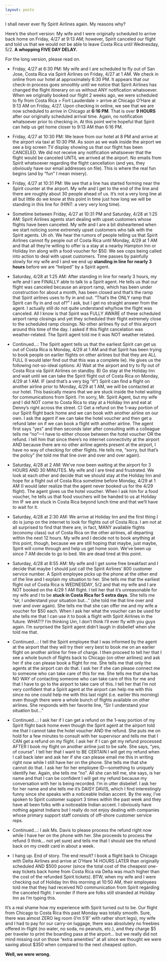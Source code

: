 ```yaml
---
layout: posts
---
```


I shall never ever fly Spirit Airlines again.  My reasons why?

Here’s the short version: My wife and I were originally scheduled to arrive back home on Friday, 4/27 at 9:13 AM; however, Spirit canceled our flight and told us that we would not be able to leave Costa Rica until Wednesday, 5/2.  __A whopping FIVE DAY DELAY.__

For the long version, please read on.

* Friday, 4/27 at 6:30 PM:  My wife and I are scheduled to fly out of San Jose, Costa Rica via Spirit Airlines on Friday, 4/27 at 1 AM.  We check in online from our hotel at approximately 6:30 PM.  It appears that our check-in process goes smoothly until we notice that Spirit Airlines has changed the flight itinerary on us without ANY notification whatsoever.  When we originally booked our flight 2 weeks ago, we were scheduled to fly from Costa Rica > Fort Lauderdale > arrive at Chicago O’Hare at 9:13 AM on Friday, 4/27.  Upon checking in online, we see that we are now scheduled to arrive in Chicago at __6:16 PM__.  That is over __9 HOURS__ after our originally scheduled arrival time.  Again, no notification whatsoever prior to checking in.  At this point we’re hopeful that Spirit can help us get home closer to 9:13 AM than 6:16 PM.

* Friday, 4/27 at 10:30 PM:  We leave from our hotel at 8 PM and arrive at the airport via taxi at 10:30 PM.  As soon as we walk inside the airport we see a big screen TV display showing us that our flight has been CANCELED.  We did not receive any notification whatsoever that the flight would be canceled UNTIL we arrived at the airport.  No emails from Spirit whatsoever regarding the flight cancellation (and yes, they obviously have our email addresses on file).  This is where the real fun begins (and by “fun” I mean misery).

* Friday, 4/27 at 10:31 PM:  We see that a line has started forming near the Spirit counter at the airport.  My wife and I get to the end of the line and there are roughly about 30 people ahead of us.  It’s not a very long line at all but little do we know at this point in time just how long we will be standing in this line for (HINT: a very very long time).

* Sometime between Friday, 4/27 at 10:31 PM and Saturday, 4/28 at 1:25 AM: Spirit Airlines agents start dealing with upset customers whose flights have been canceled.  My wife and I are a bit disheartened when we start noticing some extremely upset customers who talk with the Spirit agents.  Uh oh.  We hear the rumors of people telling us that Spirit Airlines cannot fly people out of Costa Rica until Monday, 4/29 at 1 AM and that all they’re willing to offer is a stay at a nearby Hampton Inn or Holiday Inn along with a food voucher for $50.  We see cops being called into action to deal with upset customers.  Time passes by painfully slowly for my wife and I and we end up __standing in line for nearly 3 hours__ before we are “helped” by a Spirit agent.

* Saturday, 4/28 at 1:25 AM:  After standing in line for nearly 3 hours, my wife and I are FINALLY able to talk to a Spirit agent.  He tells us that our flight was canceled because an airport ramp, which has been under construction for about a month, has been closed and that’s the ramp that Spirit airlines uses to fly in and out.  “That’s the ONLY ramp that Spirit can fly in and out of?” I ask, but I get no straight answer from the agent.  I actually still do not quite understand why/how the flight was canceled.  All I know is that Spirit was FULLY AWARE of these scheduled airport ramp closings and yet they scheduled their flight extremely close to the scheduled ramp closings.  No other airlines fly out of this airport around this time of the day.  I asked if this flight cancelation was weather-related.  The Spirit agent told me it was NOT weather related.

* Continued…:  The Spirit agent tells us that the earliest Spirit can get us out of Costa Rica is Monday, 4/29 at 1 AM and that Spirit has been trying to book people on earlier flights on other airlines but that they are ALL FULL (I would later find out that this was a complete lie).  He gives us the following not-so-ideal options:  A) Wait at the airport and try to fly out of Costa Rica via Spirit Airlines on standby.  B) Go stay at the Holiday Inn and wait until we can take the Spirit flight out of Costa Rica on Monday, 4/29 at 1 AM.  IF (and that’s a very big “if”) Spirit can find a flight on another airline prior to Monday, 4/29 at 1 AM, we will be contacted at our hotel.  This basically means that we are stuck inside the hotel waiting for communications from Spirit.  I’m sorry, Mr. Spirit Agent, but my wife and I did NOT come to Costa Rica to stay at a Holiday Inn and eat at Denny’s right across the street.  C) Get a refund on the 1-way portion of our Spirit flight back home and we can book with another airline on our own.  I ask the agent if we can take the hotel voucher and then get a refund later on if we can book a flight with another airline.  The agent first says “yes” and then seconds later after consulting with a colleague tells me “no”—I have to either choose between the hotel voucher OR the refund.  I tell him that since there’s no internet connectivity at the airport AND because there are no other airline agents present at the airport, I have no way of checking for other flights.  He tells me, “sorry, but that’s the policy” (he told me that line over and over and over again).

* Saturday, 4/28 at 2 AM:  We’ve now been waiting at the airport for 3 HOURS AND 30 MINUTES.  My wife and I are tired and frustrated.  We look at each other and decide that we should stay at the Holiday Inn and hope for a flight out of Costa Rica sometime before Monday, 4/29 at 1 AM (I would later realize that the agent never booked us for the 4/29 flight).  The agent gives us the hotel voucher.  When I ask him for a food voucher, he tells us that food vouchers will be handed to us at Holiday Inn IF we are stuck in Costa Rica beyond lunch time and that we’ll have to wait for it.

* Saturday, 4/28 at 2:30 AM:  We arrive at Holiday Inn and the first thing I do is jump on the internet to look for flights out of Costa Rica.  I am not at all surprised to find that there are, in fact, MANY available flights (economy class) out of Costa Rica on the other airlines, all departing within the next 12 hours.  My wife and I decide not to book anything at this point, though, because we are still hoping that maybe, just maybe, Spirit will come through and help us get home soon.  We’ve been up since 7 AM decide to go to bed.  We are dead tired at this point.

* Saturday, 4/28 at 8:55 AM:  My wife and I get some free breakfast and I decide that maybe I should just call the Spirit Airlines’ 800 customer service number.  A Spirit employee picks up the phone at the other end of the line and I explain my situation to her.  She tells me that the earliest flight out of Costa Rica is WEDNESDAY, 5/2 and that my wife and I are NOT booked on the 4/29 1 AM flight.  I tell her that it’s unreasonable for my wife and I to be __stuck in Costa Rica for 5 extra days__.  She tells me “sir, I understand your situation but…” (she told me that line over and over and over again).  She tells me that she can offer me and my wife a voucher for $50 each.  When I ask her what the voucher can be used for she tells me that I can use it to book a flight with Spirit Airlines in the future.  WHAT!?  I’m thinking Um, I don’t think I’ll ever fly with you guys again.  I’m surprised the Spirit agent didn’t laugh in disbelief when she told me that.

* Continued…:  I tell the Spirit employee that I was informed by the agent at the airport that they will try their very best to book me on an earlier flight on another airline for free of charge.  I then proceed to tell her that I see a whole bunch of flights back to Chicago (on other airlines) and ask her if she can please book a flight for me.  She tells me that only the agents at the airport can do that.  I ask her if she can please connect me to someone who can take care of this for me.  She tells me that she has NO WAY of contacting someone who can take care of this for me and that I have to go to the airport to take care of this.  I tell her that I’m not very confident that a Spirit agent at the airport can help me with this since no one could help me with this last night (i.e. earlier this morning) even though there were a whole bunch of flights available on other airlines.  She responds with her favorite line, “Sir I understand your situation but…”

* Continued…:  I ask her if I can get a refund on the 1-way portion of my Spirit flight back home even though the Spirit agent at the airport told me that I cannot take the hotel voucher AND the refund.  She puts me on hold for a few minutes to consult with her supervisor and tells me that I CAN get a refund on my flight.  I ask her if I can get my refund processed AFTER I book my flight on another airline just to be safe.  She says, “yes, of course”.  I tell her that I want to BE CERTAIN I will get my refund when I call back later and ask her if she can please email me this in writing right now while I still have her on the phone. She tells me that she cannot do that. I ask her for her employee ID—something to uniquely identify her. Again, she tells me “no”. All she can tell me, she says, is her name and that I can be confident I will get my refund because my conversation with her is being recorded. I’m in utter disbelief. I ask her for her name and she tells me it’s DAISY DAVIS, which I find interestingly funny since she speaks with a noticeable Indian accent. By the way, I’ve spoken to Spirit customer support 3 times within the past week and they have all been folks with a noticeable Indian accent.  I obviously have nothing against Indians but I really do not enjoy dealing with companies whose primary support staff consists of off-shore customer service reps.

* Continued…: I ask Ms. Davis to please process the refund right now while I have her on the phone with her. She proceeds to process the refund (I think… not yet sure) and tells me that I should see the refund back on my credit card in about a week.

* I hang up. End of story. The end result? I book a flight back to Chicago with Delta Airlines and arrive at O’Hare 14 HOURS LATER than originally scheduled AND $500 poorer (since the total cost of the cheapest one-way tickets back home from Costa Rica via Delta was much higher than the cost of the refunded Spirit tickets).  BTW, when my wife and I were checking out of Holiday Inn this morning at 10:50 AM, their employees told me that they had received NO communication from Spirit regarding the canceled flight.  I wonder if there are folks still stranded at Holiday Inn as I’m typing this.

It’s a real shame how my experience with Spirit turned out to be. Our flight from Chicago to Costa Rica this past Monday was totally smooth. Sure, there was almost ZERO leg room (I’m 5’8″ with rather short legs), my wife and I had to pay for our carry-on luggage, there was absolutely no freebies offered in-flight (no water, no soda, no peanuts, etc.), and they charge $5 per traveler to print the boarding pass at the airport… but we really did not mind missing out on those “extra amenities” at all since we thought we were saving about $350 when compared to the next cheapest option.

__Well, we were wrong.__
